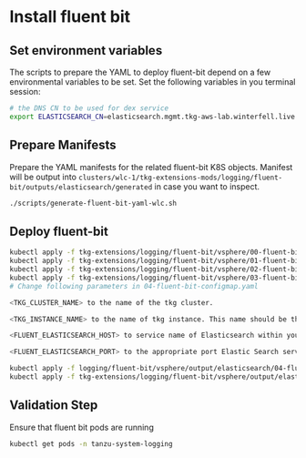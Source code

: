 # Install fluent bit

## Set environment variables

The scripts to prepare the YAML to deploy fluent-bit depend on a few environmental variables to be set.  Set the following variables in you terminal session:

```bash
# the DNS CN to be used for dex service
export ELASTICSEARCH_CN=elasticsearch.mgmt.tkg-aws-lab.winterfell.live
```

## Prepare Manifests

Prepare the YAML manifests for the related fluent-bit K8S objects.  Manifest will be output into `clusters/wlc-1/tkg-extensions-mods/logging/fluent-bit/outputs/elasticsearch/generated` in case you want to inspect.

```bash
./scripts/generate-fluent-bit-yaml-wlc.sh
```

## Deploy fluent-bit

```bash
kubectl apply -f tkg-extensions/logging/fluent-bit/vsphere/00-fluent-bit-namespace.yaml
kubectl apply -f tkg-extensions/logging/fluent-bit/vsphere/01-fluent-bit-service-account.yaml
kubectl apply -f tkg-extensions/logging/fluent-bit/vsphere/02-fluent-bit-role.yaml
kubectl apply -f tkg-extensions/logging/fluent-bit/vsphere/03-fluent-bit-role-binding.yaml
# Change following parameters in 04-fluent-bit-configmap.yaml

<TKG_CLUSTER_NAME> to the name of the tkg cluster.

<TKG_INSTANCE_NAME> to the name of tkg instance. This name should be the same for management cluster and all the workload clusters that form a part of one TKG deployment.

<FLUENT_ELASTICSEARCH_HOST> to service name of Elasticsearch within your cluster.

<FLUENT_ELASTICSEARCH_PORT> to the appropriate port Elastic Search server is listening to.

kubectl apply -f logging/fluent-bit/vsphere/output/elasticsearch/04-fluent-bit-configmap.yaml
kubectl apply -f tkg-extensions/logging/fluent-bit/vsphere/output/elasticsearch/05-fluent-bit-ds.yaml
```

## Validation Step

Ensure that fluent bit pods are running

```bash
kubectl get pods -n tanzu-system-logging
```
